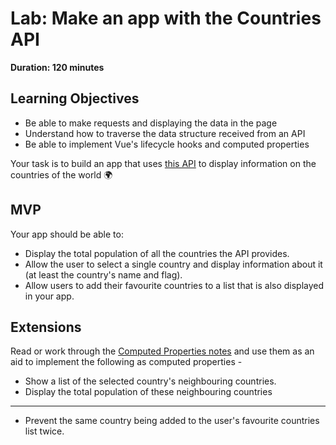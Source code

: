 # Lab: Make an app with the Countries API

**Duration: 120 minutes**

## Learning Objectives
- Be able to make requests and displaying the data in the page
- Understand how to traverse the data structure received from an API
- Be able to implement Vue's lifecycle hooks and computed properties

Your task is to build an app that uses [this API](https://restcountries.eu/rest/v2/all) to display information on the countries of the world :earth_africa:

## MVP

Your app should be able to:
- Display the total population of all the countries the API provides.
- Allow the user to select a single country and display information about it (at least the country's name and flag).
- Allow users to add their favourite countries to a list that is also displayed in your app.

## Extensions

Read or work through the [Computed Properties notes](https://github.com/codeclan/e36_classnotes/blob/master/week_07/day_2/2_computed_properties/computed_properties.md) and use them as an aid to implement the following as computed properties -

- Show a list of the selected country's neighbouring countries.
- Display the total population of these neighbouring countries
___
- Prevent the same country being added to the user's favourite countries list twice.
